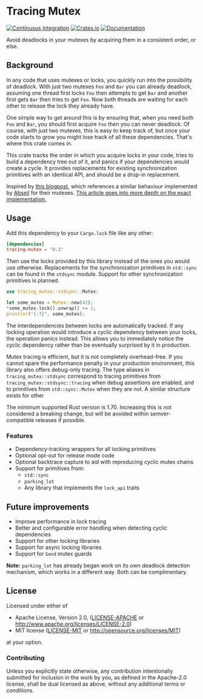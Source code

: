# Tracing Mutex

[![Continuous integration](https://github.com/bertptrs/tracing-mutex/actions/workflows/ci.yml/badge.svg)](https://github.com/bertptrs/tracing-mutex/actions/workflows/ci.yml)
[![Crates.io](https://img.shields.io/crates/v/tracing-mutex.svg)](https://crates.io/crates/tracing-mutex)
[![Documentation](https://docs.rs/tracing-mutex/badge.svg)](https://docs.rs/tracing-mutex)

Avoid deadlocks in your mutexes by acquiring them in a consistent order, or else.

## Background

In any code that uses mutexes or locks, you quickly run into the possibility of deadlock. With just
two mutexes `Foo` and `Bar` you can already deadlock, assuming one thread first locks `Foo` then
attempts to get `Bar` and another first gets `Bar` then tries to get `Foo`. Now both threads are
waiting for each other to release the lock they already have.

One simple way to get around this is by ensuring that, when you need both `Foo` and `Bar`, you
should first acquire `Foo` then you can never deadlock. Of course, with just two mutexes, this is
easy to keep track of, but once your code starts to grow you might lose track of all these
dependencies. That's where this crate comes in.

This crate tracks the order in which you acquire locks in your code, tries to build a dependency
tree out of it, and panics if your dependencies would create a cycle. It provides replacements for
existing synchronization primitives with an identical API, and should be a drop-in replacement.

Inspired by [this blogpost][whileydave], which references a similar behaviour implemented by
[Abseil][abseil-mutex] for their mutexes. [This article goes into more depth on the exact
implementation.][article]

[whileydave]: https://whileydave.com/2020/12/19/dynamic-cycle-detection-for-lock-ordering/
[abseil-mutex]: https://abseil.io/docs/cpp/guides/synchronization
[article]: https://bertptrs.nl/2022/06/23/deadlock-free-mutexes-and-directed-acyclic-graphs.html

## Usage

Add this dependency to your `Cargo.lock` file like any other:

```toml
[dependencies]
tracing-mutex = "0.3"
```

Then use the locks provided by this library instead of the ones you would use otherwise.
Replacements for the synchronization primitives in `std::sync` can be found in the `stdsync` module.
Support for other synchronization primitives is planned.

```rust
use tracing_mutex::stdsync::Mutex;

let some_mutex = Mutex::new(42);
*some_mutex.lock().unwrap() += 1;
println!("{:?}", some_mutex);
```

The interdependencies between locks are automatically tracked. If any locking operation would
introduce a cyclic dependency between your locks, the operation panics instead. This allows you to
immediately notice the cyclic dependency rather than be eventually surprised by it in production.

Mutex tracing is efficient, but it is not completely overhead-free. If you cannot spare the
performance penalty in your production environment, this library also offers debug-only tracing. The
type aliases in `tracing_mutex::stdsync` correspond to tracing primitives from
`tracing_mutex::stdsync::tracing` when debug assertions are enabled, and to primitives from
`std::sync::Mutex` when they are not. A similar structure exists for other 

The minimum supported Rust version is 1.70. Increasing this is not considered a breaking change, but
will be avoided within semver-compatible releases if possible.

### Features

- Dependency-tracking wrappers for all locking primitives
- Optional opt-out for release mode code
- Optional backtrace capture to aid with reproducing cyclic mutex chains
- Support for primitives from:
  - `std::sync`
  - `parking_lot`
  - Any library that implements the `lock_api` traits

## Future improvements

- Improve performance in lock tracing
- Better and configurable error handling when detecting cyclic dependencies
- Support for other locking libraries
- Support for async locking libraries
- Support for `Send` mutex guards

**Note:** `parking_lot` has already began work on its own deadlock detection mechanism, which works
in a different way. Both can be complimentary.

## License

Licensed under either of

- Apache License, Version 2.0, ([LICENSE-APACHE](./LICENSE-APACHE) or
  http://www.apache.org/licenses/LICENSE-2.0)
- MIT license ([LICENSE-MIT](./LICENSE-MIT) or http://opensource.org/licenses/MIT)

at your option.

### Contributing

Unless you explicitly state otherwise, any contribution intentionally submitted for inclusion in the
work by you, as defined in the Apache-2.0 license, shall be dual licensed as above, without any
additional terms or conditions.
